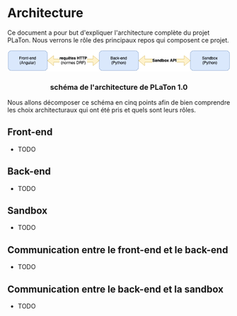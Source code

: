 # Architecture

Ce document a pour but d'expliquer l'architecture complète du projet PLaTon. Nous verrons le rôle des principaux repos qui composent ce projet.

<p align="center">
    <img src="https://github.com/PremierLangage/platon-conception/blob/master/diagrammes/resources/PLaTon_archi.png">
    <h3 align="center">schéma de l'architecture de PLaTon 1.0</h3>
</p>

Nous allons décomposer ce schéma en cinq points afin de bien comprendre les choix architecturaux qui ont été pris et quels sont leurs rôles.

## Front-end
- TODO

## Back-end
- TODO 

## Sandbox
- TODO

## Communication entre le front-end et le back-end
- TODO

## Communication entre le back-end et la sandbox
- TODO
